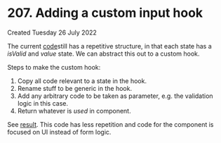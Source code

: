 # 207. Adding a custom input hook
Created Tuesday 26 July 2022

The current [code](https://github.com/exemplar-codes/reactjs-forms-user-input/commit/4d9a91e8d013df60f031a4ced64e149f082f33e6)still has a repetitive structure, in that each state has a *isValid* and *value* state. We can abstract this out to a custom hook.

Steps to make the custom hook:
1. Copy all code relevant to a state in the hook.
2. Rename stuff to be generic in the hook.
3. Add any arbitrary code to be taken as parameter, e.g. the validation logic in this case.
4. Return whatever is *used* in component.

See [result](https://github.com/exemplar-codes/reactjs-forms-user-input/commit/7c091cddd97723b9ba21ae4d9d35cd3b3d362edd). This code has less repetition and code for the component is focused on UI instead of form logic.